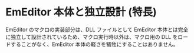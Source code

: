 # EmEditor 本体と独立設計 (特長)

EmEditor のマクロの実装部分は、DLL ファイルとして EmEditor 本体とは完全に独立して設計されているため、マクロ実行時以外は、マクロ用の
DLL をロードすることがなく、EmEditor 本体の軽さを犠牲にすることはありません。
